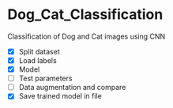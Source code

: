 # Dog_Cat_Classification
Classification of Dog and Cat images using CNN

- [X] Split dataset
- [X] Load labels
- [X] Model
- [ ] Test parameters
- [ ] Data augmentation and compare
- [X] Save trained model in file
